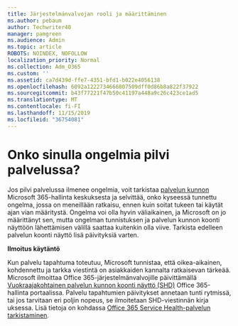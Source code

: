 ```yaml
---
title: Järjestelmänvalvojan rooli ja määrittäminen
ms.author: pebaum
author: Techwriter40
manager: pamgreen
ms.audience: Admin
ms.topic: article
ROBOTS: NOINDEX, NOFOLLOW
localization_priority: Normal
ms.collection: Adm_O365
ms.custom: ''
ms.assetid: ca7d439d-ffe7-4351-bfd1-b022e4056138
ms.openlocfilehash: 6092a1222734666807509dff0d86b8a822f37922
ms.sourcegitcommit: b43f77221f47b50c41197a448a9c26c423ce1ad5
ms.translationtype: MT
ms.contentlocale: fi-FI
ms.lasthandoff: 11/15/2019
ms.locfileid: "36754081"
---
```

# <a name="experiencing-problems-with-a-cloud-service"></a>Onko sinulla ongelmia pilvi palvelussa?

Jos pilvi palvelussa ilmenee ongelmia, voit tarkistaa [palvelun kunnon](https://admin.microsoft.com/AdminPortal/Home#/servicehealth) Microsoft 365-hallinta keskuksesta ja selvittää, onko kyseessä tunnettu ongelma, jossa on meneillään ratkaisu, ennen kuin soitat tukeen tai käytät ajan vian määritystä. Ongelma voi olla hyvin väliaikainen, ja Microsoft on jo määrittänyt sen, mutta ongelman tunnistuksen ja palvelun kunnon koonti näyttöön lähettämisen välillä saattaa kuitenkin olla viive. Tarkista edelleen palvelun koonti näyttö lisä päivityksiä varten.

**Ilmoitus käytäntö**

Kun palvelu tapahtuma toteutuu, Microsoft tunnistaa, että oikea-aikainen, kohdennettu ja tarkka viestintä on asiakkaiden kannalta ratkaisevan tärkeää. Microsoft ilmoittaa Office 365-järjestelmänvalvojille päivittämällä [Vuokraajakohtainen palvelun kunnon koonti näyttö (SHD)](https://admin.microsoft.com/AdminPortal/Home#/servicehealth) Office 365-hallinta portaalissa. Palvelu tapahtumien päivitykset annetaan tunti rytmissä, tai jos tarvitaan eri poljin nopeus, se ilmoitetaan SHD-viestinnän kirja uksessa. Lisä tietoja on kohdassa [Office 365 Service Health-palvelun tarkistaminen](https://docs.microsoft.com/office365/enterprise/view-service-health).

